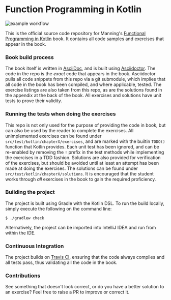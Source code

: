 # Function Programming in Kotlin

![example workflow](https://github.com/fpinkotlin/fpinkotlin/actions/workflows/master/badge.svg)

This is the official source code repository for Manning's [Functional
Programming in
Kotlin](https://www.manning.com/books/functional-programming-in-kotlin) book. It
contains all code samples and exercises that appear in the book.

### Book build process

The book itself is written in [AsciiDoc](http://asciidoc.org/), and is built
using [Asciidoctor](https://asciidoctor.org). The code in the repo is the
_exact_ code that appears in the book. Asciidoctor pulls all code snippets from
this repo via a git submodule, which implies that all code in the book has been
compiled, and where applicable, tested.  The exercise listings are also taken
from this repo, as are the solutions found in the appendix at the back of the
book. All exercises and solutions have unit tests to prove their validity.

### Running the tests when doing the exercises

This repo is not only used for the purpose of providing the code in book, but
can also be used by the reader to complete the exercises. All unimplemented
exercises can be found under `src/test/kotlin/chapterX/exercises`, and are
marked with the builtin `TODO()` function that Kotlin provides. Each unit test
has been ignored, and can be re-enabled by removing the `!` prefix in the test
methods while implementing the exercises in a TDD fashion. Solutions are also
provided for verification of the exercises, but should be avoided until at least
an attempt has been made at doing the exercises. The solutions can be found
under `src/test/kotlin/chapterX/solutions`. It is encouraged that the student
works through _all_ exercises in the book to gain the required proficiency.

### Building the project

The project is built using Gradle with the Kotlin DSL. To run the build locally, simply execute the following on the command line:

	$ ./gradlew check

Alternatively, the project can be imported into IntelliJ IDEA and run from
within the IDE.

### Continuous Integration

The project builds on [Travis CI](https://travis-ci.org/fpinkotlin/fpinkotlin),
ensuring that the code always compiles and all tests pass, thus validating all
the code in the book.

### Contributions

See something that doesn't look correct, or do you have a better solution to an
exercise? Feel free to raise a PR to improve or correct it.
